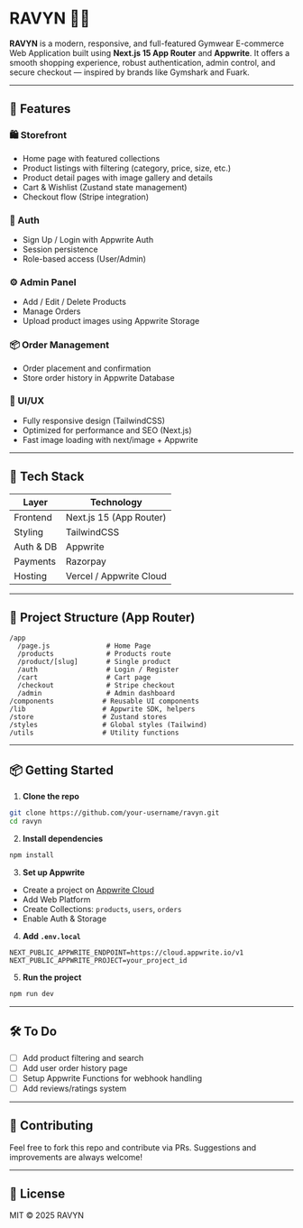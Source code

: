 # RAVYN 🏋️‍♂️

**RAVYN** is a modern, responsive, and full-featured Gymwear E-commerce Web Application built using **Next.js 15 App Router** and **Appwrite**. It offers a smooth shopping experience, robust authentication, admin control, and secure checkout — inspired by brands like Gymshark and Fuark.

---

## 🚀 Features

### 🛍️ Storefront

- Home page with featured collections
- Product listings with filtering (category, price, size, etc.)
- Product detail pages with image gallery and details
- Cart & Wishlist (Zustand state management)
- Checkout flow (Stripe integration)

### 🔐 Auth

- Sign Up / Login with Appwrite Auth
- Session persistence
- Role-based access (User/Admin)

### ⚙️ Admin Panel

- Add / Edit / Delete Products
- Manage Orders
- Upload product images using Appwrite Storage

### 📦 Order Management

- Order placement and confirmation
- Store order history in Appwrite Database

### 💅 UI/UX

- Fully responsive design (TailwindCSS)
- Optimized for performance and SEO (Next.js)
- Fast image loading with next/image + Appwrite

---

## 🧰 Tech Stack

| Layer     | Technology              |
| --------- | ----------------------- |
| Frontend  | Next.js 15 (App Router) |
| Styling   | TailwindCSS             |
| Auth & DB | Appwrite                |
| Payments  | Razorpay                |
| Hosting   | Vercel / Appwrite Cloud |

---

## 📁 Project Structure (App Router)

```
/app
  /page.js              # Home Page
  /products             # Products route
  /product/[slug]       # Single product
  /auth                 # Login / Register
  /cart                 # Cart page
  /checkout             # Stripe checkout
  /admin                # Admin dashboard
/components            # Reusable UI components
/lib                   # Appwrite SDK, helpers
/store                 # Zustand stores
/styles                # Global styles (Tailwind)
/utils                 # Utility functions
```

---

## 📦 Getting Started

1. **Clone the repo**

```bash
git clone https://github.com/your-username/ravyn.git
cd ravyn
```

2. **Install dependencies**

```bash
npm install
```

3. **Set up Appwrite**

- Create a project on [Appwrite Cloud](https://cloud.appwrite.io)
- Add Web Platform
- Create Collections: `products`, `users`, `orders`
- Enable Auth & Storage

4. **Add `.env.local`**

```env
NEXT_PUBLIC_APPWRITE_ENDPOINT=https://cloud.appwrite.io/v1
NEXT_PUBLIC_APPWRITE_PROJECT=your_project_id
```

5. **Run the project**

```bash
npm run dev
```

---

## 🛠️ To Do

- [ ] Add product filtering and search
- [ ] Add user order history page
- [ ] Setup Appwrite Functions for webhook handling
- [ ] Add reviews/ratings system

---

## 🙌 Contributing

Feel free to fork this repo and contribute via PRs. Suggestions and improvements are always welcome!

---

## 📄 License

MIT © 2025 RAVYN
